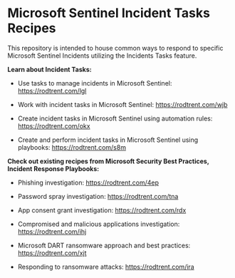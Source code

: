 # Microsoft Sentinel Incident Tasks Recipes

This repository is intended to house common ways to respond to specific Microsoft Sentinel Incidents utilizing the Incidents Tasks feature.



<b>Learn about Incident Tasks:</b>

* Use tasks to manage incidents in Microsoft Sentinel: https://rodtrent.com/lgl

* Work with incident tasks in Microsoft Sentinel: https://rodtrent.com/wjb

* Create incident tasks in Microsoft Sentinel using automation rules: https://rodtrent.com/okx

* Create and perform incident tasks in Microsoft Sentinel using playbooks: https://rodtrent.com/s8m



<b>Check out existing recipes from Microsoft Security Best Practices, Incident Response Playbooks:</b>

* Phishing investigation: https://rodtrent.com/4ep

* Password spray investigation: https://rodtrent.com/tna

* App consent grant investigation: https://rodtrent.com/rdx

* Compromised and malicious applications investigation: https://rodtrent.com/ihj

* Microsoft DART ransomware approach and best practices: https://rodtrent.com/xjt

* Responding to ransomware attacks: https://rodtrent.com/ira
